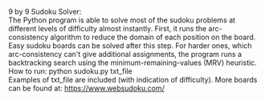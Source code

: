 9 by 9 Sudoku Solver:  
The Python program is able to solve most of the sudoku problems at different levels of difficulty almost instantly. First, it runs the arc-consistency 
algorithm to reduce the domain of each position on the board. Easy sudoku boards can be solved after this step. For harder ones, which arc-consistency can't give additional assignments,
the program runs a backtracking search using the minimum-remaining-values (MRV) heuristic.
How to run:
python sudoku.py txt_file  
Examples of txt_file are included (with indication of difficulty). More boards can be found at: https://www.websudoku.com/